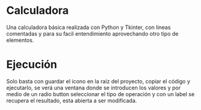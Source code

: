 # Calculadora
Una calculadora básica realizada con Python y Tkinter, con lineas comentadas y para su facil entendimiento aprovechando otro tipo de elementos.

# Ejecución
Solo basta con guardar el icono en la raíz del proyecto, copiar el código y ejecutarlo, se verá una ventana donde se introducen los valores y por medio de un radio button seleccionar el tipo de operación y con un label se recupera el resultado, esta abierta a ser modificada.

